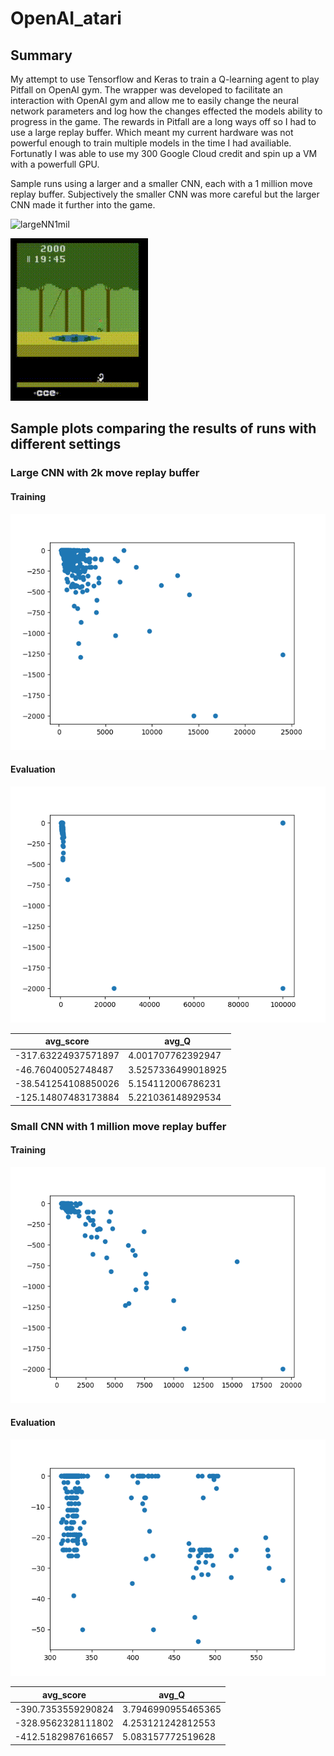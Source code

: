# OpenAI_atari

## Summary
My attempt to use Tensorflow and Keras to train a Q-learning agent to play Pitfall on OpenAI gym. The wrapper was developed to facilitate an interaction with OpenAI gym and allow me to easily change the neural network parameters and log how the changes effected the models ability to progress in the game. The rewards in Pitfall are a long ways off so I had to use a large replay buffer. Which meant my current hardware was not powerful enough to train multiple models in the time I had availiable. Fortunatly I was able to use my 300 Google Cloud credit and spin up a VM with a powerfull GPU. 

Sample runs using a larger and a smaller CNN, each with a 1 million move replay buffer. Subjectively the smaller CNN was more careful but the larger CNN made it further into the game.

![largeNN1mil](https://github.com/aurvandel/OpenAI_atari/blob/30137c48fa046a5bb2f47b46c9beb0a9455e0d23/atari/largeNN1mil.gif) 

![smallNN1mil](https://github.com/aurvandel/OpenAI_atari/blob/30137c48fa046a5bb2f47b46c9beb0a9455e0d23/atari/smallNN1mil.gif)

## Sample plots comparing the results of runs with different settings

### Large CNN with 2k move replay buffer

#### Training

![Large CNN 2k buffer train](https://github.com/aurvandel/OpenAI_atari/blob/bd9acb4c4899c6fec3ae03a3b8379e5d9b9e3cbf/atari/output/largerNN_2k_buffer/run20200416-071839_Pitfall-v4/training_info.png)

#### Evaluation

![Large CNN 2k buffer eval](https://github.com/aurvandel/OpenAI_atari/blob/bd9acb4c4899c6fec3ae03a3b8379e5d9b9e3cbf/atari/output/largerNN_2k_buffer/run20200416-071839_Pitfall-v4/evaluation.png)

| avg_score           | avg_Q              | 
|---------------------|--------------------| 
| -317.63224937571897 | 4.001707762392947  | 
| -46.76040052748487  | 3.5257336499018925 | 
| -38.541254108850026 | 5.154112006786231  | 
| -125.14807483173884 | 5.221036148929534  | 

### Small CNN with 1 million move replay buffer

#### Training

![Small CNN 1 mil buffer train](https://github.com/aurvandel/OpenAI_atari/blob/bd9acb4c4899c6fec3ae03a3b8379e5d9b9e3cbf/atari/output/smallerNN/run20200411-053816_Pitfall-v4/training_info.png)

#### Evaluation

![Small CNN 1 mil buffer eval](https://github.com/aurvandel/OpenAI_atari/blob/bd9acb4c4899c6fec3ae03a3b8379e5d9b9e3cbf/atari/output/smallerNN/run20200411-053816_Pitfall-v4/evaluation.png)

| avg_score          | avg_Q              | 
|--------------------|--------------------| 
| -390.7353559290824 | 3.7946990955465365 | 
| -328.9562328111802 | 4.253121242812553  | 
| -412.5182987616657 | 5.083157772519628  | 
